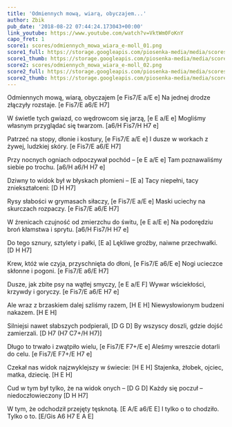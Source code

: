 ```yaml
---
title: 'Odmiennych mową, wiarą, obyczajem...'
author: Zbik
pub_date: '2018-08-22 07:44:24.173043+00:00'
link_youtube: https://www.youtube.com/watch?v=VktWm0FoKnY
capo_fret: 1
score1: scores/odmiennych_mowa_wiara_e-moll_01.png
score1_full: https://storage.googleapis.com/piosenka-media/media/scores/odmiennych_mowa_wiara_e-moll_01.png
score1_thumb: https://storage.googleapis.com/piosenka-media/media/scores/odmiennych_mowa_wiara_e-moll_01.png.180x0_q85_upscale.png
score2: scores/odmiennych_mowa_wiara_e-moll_02.png
score2_full: https://storage.googleapis.com/piosenka-media/media/scores/odmiennych_mowa_wiara_e-moll_02.png
score2_thumb: https://storage.googleapis.com/piosenka-media/media/scores/odmiennych_mowa_wiara_e-moll_02.png.180x0_q85_upscale.png
---
```


Odmiennych mową, wiarą, obyczajem [e Fis7/E a/E e]
Na jednej drodze złączyły rozstaje. [e Fis7/E a6/E H7]

W świetle tych gwiazd, co wędrowcom się jarzą, [e E a/E e]
Mogliśmy własnym przyglądać się twarzom. [a6/H Fis7/H H7 e]

Patrzeć na stopy, dłonie i kostury, [e Fis7/E a/E e]
I dusze w workach z żywej, ludzkiej skóry. [e Fis7/E a6/E H7]

Przy nocnych ogniach odpoczywał pochód – [e E a/E e]
Tam poznawaliśmy siebie po trochu. [a6/H a6/H H7 e]

Dziwny to widok był w błyskach płomieni – [E a]
Tacy niepełni, tacy zniekształceni: [D H H7]

Rysy słabości w grymasach siłaczy, [e Fis7/E a/E e]
Maski uciechy na skurczach rozpaczy. [e Fis7/E a6/E H7]

W źrenicach czujność od zmierzchu do świtu, [e E a/E e]
Na podorędziu broń kłamstwa i sprytu. [a6/H Fis7/H H7 e]

Do tego sznury, sztylety i pałki, [E a]
Lękliwe groźby, naiwne przechwałki. [D H H7]

Krew, któż wie czyja, przyschnięta do dłoni, [e Fis7/E a6/E e]
Nogi ucieczce skłonne i pogoni. [e Fis7/E a6/E H7]

Dusze, jak zbite psy na wątłej smyczy, [e E a/E F]
Wywar wściekłości, krzywdy i goryczy. [e Fis7/E a6/E H7 e]

Ale wraz z brzaskiem dalej szliśmy razem, [H E H]
Niewysłowionym budzeni nakazem. [H E H]

Silniejsi nawet słabszych podpierali, [D G D]
By wszyscy doszli, gdzie dojść zamierzali. [D H7 (H7 C7+/H H7)]

Długo to trwało i zwątpiło wielu, [e Fis7/E F7+/E e]
Aleśmy wreszcie dotarli do celu. [e Fis7/E F7+/E H7 e]

Czekał nas widok najzwyklejszy w świecie: [H E H]
Stajenka, żłobek, ojciec, matka, dziecię. [H E H]

Cud w tym był tylko, że na widok onych – [D G D]
Każdy się poczuł – niedoczłowieczony [D H H7]

W tym, że odchodził przejęty tęsknotą. [E A/E a6/E E]
I tylko o to chodziło. Tylko o to. [E/Gis A6 H7 E A E]
